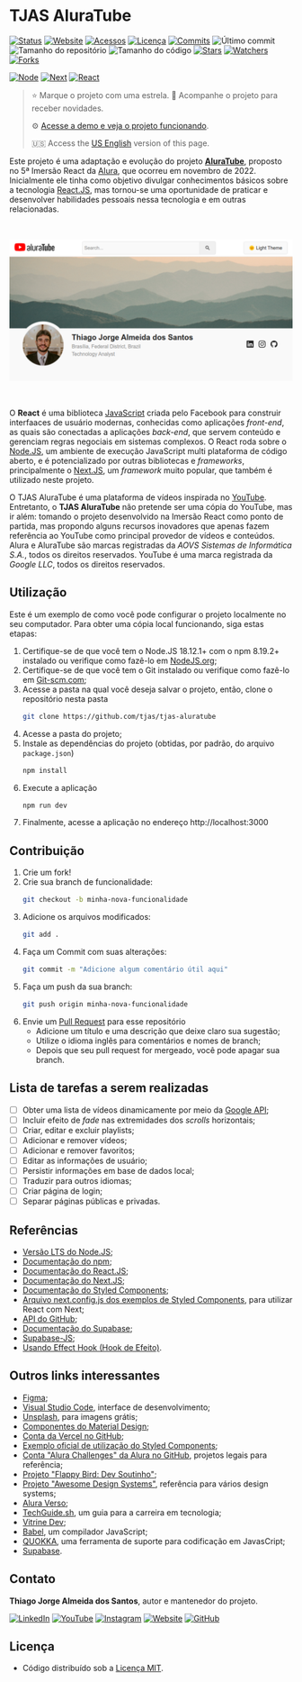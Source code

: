 # TJAS AluraTube

[![Status](https://img.shields.io/badge/status-ativo-brightgreen.svg?label=Status)](./README_pt-br.md)
[![Website](https://img.shields.io/website?down_color=brightred&down_message=offline&up_color=brightgreen&up_message=online&url=https%3A%2F%2Ftjas-aluratube.vercel.app%2F&label=Website)](https://tjas-aluratube.vercel.app/)
[![Acessos](https://hits.seeyoufarm.com/api/count/incr/badge.svg?url=https%3A%2F%2Fgithub.com%2Ftjas%2Ftjas-aluratube&count_bg=%2379C83D&title_bg=%23555555&title=Acessos&edge_flat=false)](https://hits.seeyoufarm.com)
[![Licença](https://img.shields.io/github/license/tjas/tjas-aluratube?color=orange&label=Licença)](https://github.com/tjas/tjas-aluratube/blob/master/LICENCE)
[![Commits](https://img.shields.io/github/commit-activity/t/tjas/tjas-aluratube?label=Commits)](https://github.com/tjas/tjas-aluratube/graphs/commit-activity)
![Último commit](https://img.shields.io/github/last-commit/tjas/tjas-aluratube?color=blue&label=Último%20commit)
![Tamanho do repositório](https://img.shields.io/github/repo-size/tjas/tjas-aluratube?color=888888&label=Tam.%20repositório)
![Tamanho do código](https://img.shields.io/github/languages/code-size/tjas/tjas-aluratube?color=888888&label=Tam.%20código)
[![Stars](https://img.shields.io/github/stars/tjas/tjas-aluratube?color=blue&label=Stars)](https://github.com/tjas/tjas-aluratube/stargazers)
[![Watchers](https://img.shields.io/github/watchers/tjas/tjas-aluratube?color=blue&label=Watchers)](https://github.com/tjas/tjas-aluratube/watchers)
[![Forks](https://img.shields.io/github/forks/tjas/tjas-aluratube?color=blue&label=Forks)](https://github.com/tjas/tjas-aluratube/forks)

[![Node](https://img.shields.io/badge/Node-v18.12.1-green)](https://nodejs.org/pt-br/)
[![Next](https://img.shields.io/badge/Next-v13.0.2-yellow)](https://nextjs.org/)
[![React](https://img.shields.io/badge/React-v18.2.0-orange)](https://pt-br.reactjs.org/)

> ⭐ Marque o projeto com uma estrela. 👀 Acompanhe o projeto para receber novidades.
>
> ⚙️ [Acesse a demo e veja o projeto funcionando](https://tjas-aluratube.vercel.app/).
>
> 🇺🇸 Access the [US English](./README.md) version of this page.
<!-- >
> 🌐 Acesse meu site pessoal: [thiago-tjas.com](http://thiago-tjas.com/) -->

Este projeto é uma adaptação e evolução do projeto **[AluraTube](https://github.com/alura-challenges/aluratube)**, proposto no 5ª Imersão React da [Alura](https://www.alura.com.br/), que ocorreu em novembro de 2022. Inicialmente ele tinha como objetivo divulgar conhecimentos básicos sobre a tecnologia [React.JS](https://pt-br.reactjs.org/), mas tornou-se uma oportunidade de praticar e desenvolver habilidades pessoais nessa tecnologia e em outras relacionadas.

<br />
<p align="center">
    <img alt="Preview" src="./screenshots/preview light.png" width="800" />
</p>
<br />

O **React** é uma biblioteca [JavaScript](https://www.javascript.com/) criada pelo Facebook para construir interfaaces de usuário modernas, conhecidas como aplicações _front-end_, as quais são conectadas a aplicações _back-end_, que servem conteúdo e gerenciam regras negociais em sistemas complexos. O React roda sobre o [Node.JS](https://nodejs.org/pt-br/), um ambiente de execução JavaScript multi plataforma de código aberto, e é potencializado por outras bibliotecas e _frameworks_, principalmente o [Next.JS](https://nextjs.org/), um _framework_ muito popular, que também é utilizado neste projeto.

O TJAS AluraTube é uma plataforma de vídeos inspirada no [YouTube](https://www.youtube.com/). Entretanto, o **TJAS AluraTube** não pretende ser uma cópia do YouTube, mas ir além: tomando o projeto desenvolvido na Imersão React como ponto de partida, mas propondo alguns recursos inovadores que apenas fazem referência ao YouTube como principal provedor de vídeos e conteúdos. Alura e AluraTube são marcas registradas da _AOVS Sistemas de Informática S.A._, todos os direitos reservados. YouTube é uma marca registrada da _Google LLC_, todos os direitos reservados.

## Utilização

Este é um exemplo de como você pode configurar o projeto localmente no seu computador. Para obter uma cópia local funcionando, siga estas etapas:

1. Certifique-se de que você tem o Node.JS 18.12.1+ com o npm 8.19.2+ instalado ou verifique como fazê-lo em [NodeJS.org](https://nodejs.org/pt-br/download/);
2. Certifique-se de que você tem o Git instalado ou verifique como fazê-lo em [Git-scm.com](https://git-scm.com/);
3. Acesse a pasta na qual você deseja salvar o projeto, então, clone o repositório nesta pasta
    ```sh
    git clone https://github.com/tjas/tjas-aluratube
    ```
4. Acesse a pasta do projeto;
5. Instale as dependências do projeto (obtidas, por padrão, do arquivo `package.json`)
    ```sh
    npm install
    ```
6. Execute a aplicação
    ```sh
    npm run dev
    ```
7. Finalmente, acesse a aplicação no endereço http://localhost:3000

## Contribuição
<!-- > Adaptado do projeto ["Flappy Bird: Dev Soutinho"](https://github.com/omariosouto/flappy-bird-devsoutinho/blob/master/CONTRIBUTING.md). -->

1. Crie um fork!
2. Crie sua branch de funcionalidade:
    ```sh
    git checkout -b minha-nova-funcionalidade
    ```
3. Adicione os arquivos modificados:
    ```sh
    git add .
    ```
4. Faça um Commit com suas alterações:
    ```sh
    git commit -m "Adicione algum comentário útil aqui"
    ```
5. Faça um push da sua branch:
    ```sh
    git push origin minha-nova-funcionalidade
    ```
6. Envie um [Pull Request](https://docs.github.com/pt/pull-requests/collaborating-with-pull-requests/proposing-changes-to-your-work-with-pull-requests/creating-a-pull-request) para esse repositório
    * Adicione um título e uma descrição que deixe claro sua sugestão;
    * Utilize o idioma inglês para comentários e nomes de branch;
    * Depois que seu pull request for mergeado, você pode apagar sua branch.

## Lista de tarefas a serem realizadas

* [ ] Obter uma lista de vídeos dinamicamente por meio da [Google API](https://www.npmjs.com/package/googleapis);
* [ ] Incluir efeito de _fade_ nas extremidades dos _scrolls_ horizontais;
* [ ] Criar, editar e excluir playlists;
* [ ] Adicionar e remover vídeos;
* [ ] Adicionar e remover favoritos;
* [ ] Editar as informações de usuário;
* [ ] Persistir informações em base de dados local;
* [ ] Traduzir para outros idiomas;
* [ ] Criar página de login;
* [ ] Separar páginas públicas e privadas.

## Referências

* [Versão LTS do Node.JS](https://nodejs.org/pt-br/);
* [Documentação do npm](https://docs.npmjs.com/);
* [Documentação do React.JS](https://pt-br.reactjs.org/docs/getting-started.html);
* [Documentação do Next.JS](https://nextjs.org/docs/getting-started);
* [Documentação do Styled Components](https://styled-components.com/docs);
* [Arquivo next.config.js dos exemplos de Styled Components](https://github.com/vercel/next.js/blob/canary/examples/with-styled-components/next.config.js), para utilizar React com Next;
* [API do GitHub](https://api.github.com/users/tjas);
* [Documentação do Supabase](https://supabase.com/docs);
* [Supabase-JS](https://www.npmjs.com/package/@supabase/supabase-js);
* [Usando Effect Hook (Hook de Efeito)](https://pt-br.reactjs.org/docs/hooks-effect.html).

## Outros links interessantes

* [Figma](https://www.figma.com/);
* [Visual Studio Code](https://code.visualstudio.com/), interface de desenvolvimento;
* [Unsplash](https://unsplash.com/), para imagens grátis;
* [Componentes do Material Design](https://m3.material.io/components);
* [Conta da Vercel no GitHub](https://github.com/vercel);
* [Exemplo oficial de utilização do Styled Components](https://github.com/vercel/next.js/tree/canary/examples/with-styled-components);
* [Conta "Alura Challenges" da Alura no GitHub](https://github.com/alura-challenges), projetos legais para referência;
* [Projeto "Flappy Bird: Dev Soutinho"](https://github.com/omariosouto/flappy-bird-devsoutinho/blob/master/CONTRIBUTING.md);
* [Projeto "Awesome Design Systems"](https://github.com/alexpate/awesome-design-systems), referência para vários design systems;
* [Alura Verso](https://www.alura.com.br/aluraverso);
* [TechGuide.sh](https://techguide.sh/), um guia para a carreira em tecnologia;
* [Vitrine Dev](https://cursos.alura.com.br/vitrinedev);
* [Babel](https://babeljs.io/), um compilador JavaScript;
* [QUOKKA](https://quokkajs.com/), uma ferramenta de suporte para codificação em JavasCript;
* [Supabase](https://supabase.com/).

## Contato

**Thiago Jorge Almeida dos Santos**, autor e mantenedor do projeto.

[![LinkedIn](https://img.shields.io/badge/-LinkedIn-blue?style=flat-square&logoColor=white&link=https://www.linkedin.com/in/thiago-tjas)](https://www.linkedin.com/in/thiago-tjas) [![YouTube](https://img.shields.io/badge/-YouTube-FF0000?style=flat-square&logoColor=white&link=https://www.youtube.com/@thiago_tjas)](https://www.youtube.com/@thiago_tjas) [![Instagram](https://img.shields.io/badge/-Instagram-E4405F?style=flat-square&logoColor=white&link=https://www.instagram.com/thiago.tjas/)](https://www.instagram.com/thiago.tjas/) [![Website](https://img.shields.io/badge/-Website-888888?style=flat-square&logoColor=white&link=http://thiago-tjas.com/)](http://thiago-tjas.com/) [![GitHub](https://img.shields.io/badge/-GitHub-555555?style=flat-square&logoColor=white&link=https://github.com/tjas)](https://github.com/tjas)

## Licença

* Código distribuído sob a [Licença MIT](https://github.com/tjas/tjas-aluratube/blob/master/LICENCE).

<!-- ## Agradecimentos

- **Mario Souto** ⁘ [LinkedIn](https://www.linkedin.com/in/omariosouto/) ⁘ [YouTube](https://www.youtube.com/c/DevSoutinho) ⁘ [Twitter](https://twitter.com/omariosouto) ⁘ [Instagram](https://www.instagram.com/devsoutinho/) ⁘ [GitHub](https://github.com/omariosouto) ⁘ [GitHub Stars](https://stars.github.com/profiles/omariosouto/)

    Instrutor da Imersão React da Alura, por compartilhar o seu conhecimento na Imersão React.

- **Nayanne Lopes** ⁘ [LinkedIn](https://www.linkedin.com/in/nayannebatista/) ⁘ [Instagram](https://www.instagram.com/nayanne.tech/) ⁘ [GitHub](https://github.com/nayannebatista/)

    Instrutora na Alura, por contribuir na Imersão React com as comparações entre React e Angular.

- **Paulo Silveira** ⁘ [LinkedIn](https://www.linkedin.com/in/paulosilveira/) ⁘ [Instagram](https://www.instagram.com/paulo_hipster/) ⁘ [GitHub](https://github.com/peas)

    Co-fundador e CEO na Alura, por idealizar e conduzir a Imersão React. -->

